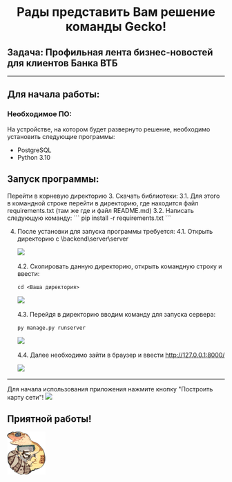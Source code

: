 <h1 align="center">Рады представить Вам решение команды Gecko!</h1>
<h2>Задача: Профильная лента бизнес-новостей для клиентов Банка ВТБ</h2>
<hr>
<h2>Для начала работы:</h2>
<h3>Необходимое ПО:</h3>
<p>На устройстве, на котором будет развернуто решение, необходимо установить следующие программы:</p>
<ul>
  <li>PostgreSQL</li>
  <li>Python 3.10</li>
</ul>
<h2>Запуск программы:</h2>
Перейти в корневую директорию 
3. Скачать библиотеки:
    3.1. Для этого в командной строке перейти в директорию, где находится файл requirements.txt (там же где и файл README.md)
    3.2. Написать следующую команду:
    ```
    pip install -r requirements.txt
    ```

4. После установки для запуска программы требуется:
    4.1. Открыть директорию с \backend\server\server

    ![](Безымянный.png)

    4.2. Скопировать данную директорию, открыть командную строку и ввести:
    ```
    cd <Ваша директория>
    ```

    ![](cd.png)

    4.3. Перейдя в директорию вводим команду для запуска сервера:
    ```
    py manage.py runserver
    ```

    ![](py....png)

    4.4. Далее необходимо зайти в браузер и ввести http://127.0.0.1:8000/

    ![](loc.png)
____
Для начала использования приложения нажмите кнопку "Построить карту сети"!
![](%D0%BB%D0%BE%D0%BA%D0%B0%D0%BB%D0%BA%D0%B0%D1%80%D1%82%D0%B0.png)

<h2>Приятной работы!</h2> 

[^1]: Данный продукт разработан молодой и успешной командой разработчиков Gecko
<img src="static/img/логотип Gecko.png" alt="logo" height="100"/>
